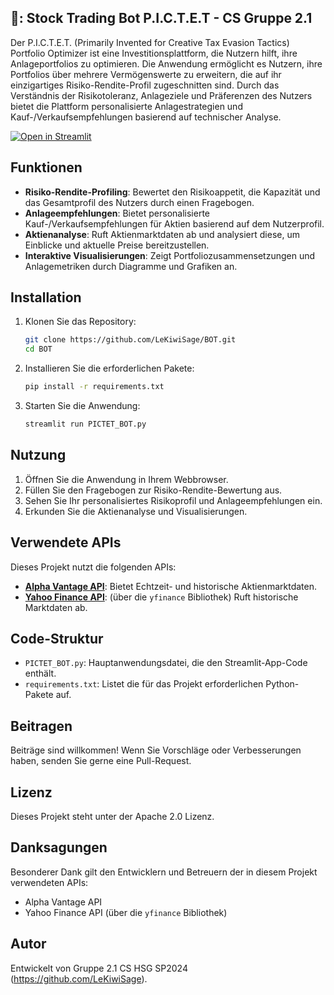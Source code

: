 ## 💸: Stock Trading Bot P.I.C.T.E.T - CS Gruppe 2.1

Der P.I.C.T.E.T. (Primarily Invented for Creative Tax Evasion Tactics) Portfolio Optimizer ist eine Investitionsplattform, die Nutzern hilft, ihre Anlageportfolios zu optimieren. Die Anwendung ermöglicht es Nutzern, ihre Portfolios über mehrere Vermögenswerte zu erweitern, die auf ihr einzigartiges Risiko-Rendite-Profil zugeschnitten sind. Durch das Verständnis der Risikotoleranz, Anlageziele und Präferenzen des Nutzers bietet die Plattform personalisierte Anlagestrategien und Kauf-/Verkaufsempfehlungen basierend auf technischer Analyse.

[![Open in Streamlit](https://static.streamlit.io/badges/streamlit_badge_black_white.svg)](https://pictet-stock-bot.streamlit.app/)

## Funktionen
- **Risiko-Rendite-Profiling**: Bewertet den Risikoappetit, die Kapazität und das Gesamtprofil des Nutzers durch einen Fragebogen.
- **Anlageempfehlungen**: Bietet personalisierte Kauf-/Verkaufsempfehlungen für Aktien basierend auf dem Nutzerprofil.
- **Aktienanalyse**: Ruft Aktienmarktdaten ab und analysiert diese, um Einblicke und aktuelle Preise bereitzustellen.
- **Interaktive Visualisierungen**: Zeigt Portfoliozusammensetzungen und Anlagemetriken durch Diagramme und Grafiken an.

## Installation
1. Klonen Sie das Repository:
    ```bash
    git clone https://github.com/LeKiwiSage/BOT.git
    cd BOT
    ```
    
2. Installieren Sie die erforderlichen Pakete:
    ```bash
    pip install -r requirements.txt
    ```

3. Starten Sie die Anwendung:
    ```bash
    streamlit run PICTET_BOT.py
    ```

## Nutzung
1. Öffnen Sie die Anwendung in Ihrem Webbrowser.
2. Füllen Sie den Fragebogen zur Risiko-Rendite-Bewertung aus.
3. Sehen Sie Ihr personalisiertes Risikoprofil und Anlageempfehlungen ein.
4. Erkunden Sie die Aktienanalyse und Visualisierungen.

## Verwendete APIs
Dieses Projekt nutzt die folgenden APIs:
- **[Alpha Vantage API](https://www.alphavantage.co/documentation/)**: Bietet Echtzeit- und historische Aktienmarktdaten.
- **[Yahoo Finance API](https://www.yahoofinanceapi.com/)**: (über die `yfinance` Bibliothek) Ruft historische Marktdaten ab.

## Code-Struktur
- `PICTET_BOT.py`: Hauptanwendungsdatei, die den Streamlit-App-Code enthält.
- `requirements.txt`: Listet die für das Projekt erforderlichen Python-Pakete auf.

## Beitragen
Beiträge sind willkommen! Wenn Sie Vorschläge oder Verbesserungen haben, senden Sie gerne eine Pull-Request.

## Lizenz
Dieses Projekt steht unter der Apache 2.0 Lizenz.

## Danksagungen
Besonderer Dank gilt den Entwicklern und Betreuern der in diesem Projekt verwendeten APIs:
- Alpha Vantage API
- Yahoo Finance API (über die `yfinance` Bibliothek)

## Autor
Entwickelt von Gruppe 2.1 CS HSG SP2024 (https://github.com/LeKiwiSage).
